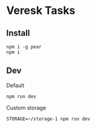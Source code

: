 # Veresk Tasks

## Install

```
npm i -g pear
npm i
```

## Dev

Default
```
npm run dev
```

Custom storage
```
STORAGE=~/storage-1 npm run dev
```





